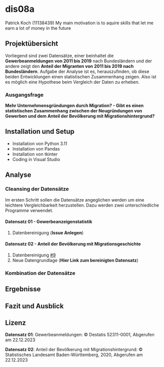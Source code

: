 # dis08a
Patrick Koch (11138439)
My main motivation is to aquire skills that let me earn a lot of money in the future

## Projektübersicht
Vorliegend sind zwei Datensätze, einer beinhaltet die **Gewerbeanmeldungen von 2011 bis 2019** nach Bundesländern und der andere zeigt den **Anteil der Migranten von 2011 bis 2019 nach Bundesländern**.
Aufgabe der Analyse ist es, herauszufinden, ob diese beiden Entwicklungen einen statistischen Zusammenhang zeigen. Also ist es möglich eine Hypothese beim Vergleich der Daten zu erheben.

### Ausgangsfrage
**Mehr Unternehmensgründungen durch Migration? - Gibt es einen statistischen Zusammenhang zwischen der Neugründungen von Gewerben und dem Anteil der Bevölkerung mit Migrationshintergrund?**

## Installation und Setup
- Installation von Python 3.11
- Installation von Pandas
- Installation von tkinter
- Coding in Visual Studio

## Analyse
### Cleansing der Datensätze
Im ersten Schritt sollen die Datensätze angeglichen werden um eine leichtere Vergleichbarkeit herzustellen. Dazu werden zwei unterschiedliche Programme verwendet.
#### Datensatz 01 - Gewerbeanzeigenstatistik
1. Datenbereinigung (**Issue Anlegen**)

#### Datensatz 02 - Anteil der Bevölkerung mit Migrationsgeschichte
1. Datenbereinigung [#9](https://github.com/pkoch12/dis08a/issues/9)
2. Neue Datengrundlage (**Hier Link zum bereinigten Datensatz**)

### Kombination der Datensätze

## Ergebnisse

## Fazit und Ausblick

## Lizenz
**Datensatz 01**: Gewerbeanmeldungen: © Destatis 52311-0001, Abgerufen am 22.12.2023

**Datensatz 02**: Anteil der Bevölkerung mit Migrationshintergrund: © Statistisches Landesamt Baden-Württemberg, 2020, Abgerufen am 22.12.2023
